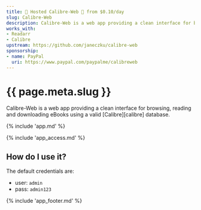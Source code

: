 ```yaml
---
title: 🧝 Hosted Calibre-Web 🦸 from $0.10/day
slug: Calibre-Web
description: Calibre-Web is a web app providing a clean interface for browsing, reading and downloading eBooks using a valid Calibre database.
works_with:
- Readarr
- Calibre
upstream: https://github.com/janeczku/calibre-web
sponsorship: 
- name: PayPal
  uri: https://www.paypal.com/paypalme/calibreweb
---
```


# {{ page.meta.slug }}

Calibre-Web is a web app providing a clean interface for browsing, reading and downloading eBooks using a valid [Calibre][calibre] database.

{% include 'app.md' %}

{% include 'app_access.md' %}

## How do I use it?

The default credentials are:

* user: `admin`
* pass: `admin123`

{% include 'app_footer.md' %}
